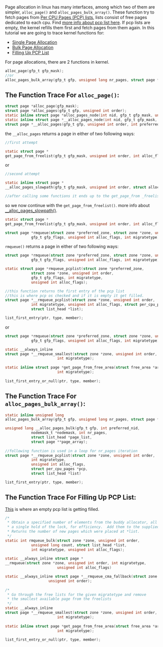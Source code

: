 Page allocation in linux has many interfaces, among which two of them are simpler, `alloc_page()` and `alloc_pages_bulk_array()`.
These function try to fetch pages from [Per CPU Pages (PCP) lists](https://elixir.bootlin.com/linux/latest/source/include/linux/mmzone.h#L369), lists consist of free pages dedicated to each cpu. Find [more info about pcp list here](https://lwn.net/Articles/884448/). If pcp lists are empty, the kernel refills them first and fetch pages from them again. 
In this tutorial we are going to trace kernel functions for:
* [Single Page Allocation](#the-function-trace-for-alloc_page)
* [Bulk Page Allocation](#the-function-trace-for-alloc_pages_bulk_array)
* [Filling Up PCP List](#the-function-trace-for-filling-up-pcp-list)  
 
For page allocations, there are 2 functions in kernel. 
```c
alloc_page(gfp_t gfp_mask);
//or
alloc_pages_bulk_array(gfp_t gfp, unsigned long nr_pages, struct page **page_array);
```
## The Function Trace For `alloc_page()`:  
```c
struct page *alloc_page(gfp_mask);
struct page *alloc_pages(gfp_t gfp, unsigned int order);
static inline struct page *alloc_pages_node(int nid, gfp_t gfp_mask, unsigned int order);
static inline struct page *__alloc_pages_node(int nid, gfp_t gfp_mask, unsigned int order);
struct page *__alloc_pages(gfp_t gfp, unsigned int order, int preferred_nid, nodemask_t *nodemask);
```
the `__alloc_pages` returns a page in either of two following ways:
```c
//first attempt

static struct page *
get_page_from_freelist(gfp_t gfp_mask, unsigned int order, int alloc_flags, const struct alloc_context *ac);
```
or
```c
//second attempt

static inline struct page *
__alloc_pages_slowpath(gfp_t gfp_mask, unsigned int order, struct alloc_context *ac);

//after calling some functions it ends up to the get_page_from _freelist()
```
so we now continue with the `get_page_from_freelist()`.
more info about [__alloc_pages_slowpath()](https://elixir.bootlin.com/linux/latest/source/mm/page_alloc.c#L4867).
```c
static struct page *
get_page_from_freelist(gfp_t gfp_mask, unsigned int order, int alloc_flags, const struct alloc_context *ac);

struct page *rmqueue(struct zone *preferred_zone, struct zone *zone, unsigned int order,
			gfp_t gfp_flags, unsigned int alloc_flags, int migratetype);
```
`rmqueue()` returns a page in either of two following ways:
```c
struct page *rmqueue(struct zone *preferred_zone, struct zone *zone, unsigned int order,
			gfp_t gfp_flags, unsigned int alloc_flags, int migratetype);

static struct page *rmqueue_pcplist(struct zone *preferred_zone,
			struct zone *zone, unsigned int order,
			gfp_t gfp_flags, int migratetype,
			unsigned int alloc_flags);

//this function returns the first entry of the pcp list
//this is where pcp os checked and if it is empty it get filled.
struct page *__rmqueue_pcplist(struct zone *zone, unsigned int order,
			int migratetype, unsigned int alloc_flags, struct per_cpu_pages *pcp,
			struct list_head *list);

list_first_entry(ptr, type, member);
```
or
```c
struct page *rmqueue(struct zone *preferred_zone, struct zone *zone, unsigned int order,
			gfp_t gfp_flags, unsigned int alloc_flags, int migratetype);

static __always_inline
struct page *__rmqueue_smallest(struct zone *zone, unsigned int order,
						int migratetype);
  
static inline struct page *get_page_from_free_area(struct free_area *area,
					    int migratetype);
  
list_first_entry_or_null(ptr, type, member);
```
## The Function Trace For `alloc_pages_bulk_array()`:
```c
static inline unsigned long
alloc_pages_bulk_array(gfp_t gfp, unsigned long nr_pages, struct page **page_array);

unsigned long __alloc_pages_bulk(gfp_t gfp, int preferred_nid,
			nodemask_t *nodemask, int nr_pages,
			struct list_head *page_list,
			struct page **page_array);
			
//following function is used in a loop for nr_pages iteration			
struct page *__rmqueue_pcplist(struct zone *zone, unsigned int order,
			int migratetype,
			unsigned int alloc_flags,
			struct per_cpu_pages *pcp,
			struct list_head *list)

list_first_entry(ptr, type, member);
```
## The Function Trace For Filling Up PCP List:
[This](https://elixir.bootlin.com/linux/latest/source/mm/page_alloc.c#L3632) is where an empty pcp list is getting filled.
```c
/*
 * Obtain a specified number of elements from the buddy allocator, all under
 * a single hold of the lock, for efficiency.  Add them to the supplied list.
 * Returns the number of new pages which were placed at *list.
 */
static int rmqueue_bulk(struct zone *zone, unsigned int order,
			unsigned long count, struct list_head *list,
			int migratetype, unsigned int alloc_flags);
			
static __always_inline struct page *
__rmqueue(struct zone *zone, unsigned int order, int migratetype,
						unsigned int alloc_flags)

static __always_inline struct page *__rmqueue_cma_fallback(struct zone *zone,
					unsigned int order);
					
/*
 * Go through the free lists for the given migratetype and remove
 * the smallest available page from the freelists
 */
static __always_inline
struct page *__rmqueue_smallest(struct zone *zone, unsigned int order,
						int migratetype);
						
static inline struct page *get_page_from_free_area(struct free_area *area,
					    int migratetype);
					    
list_first_entry_or_null(ptr, type, member);
```
